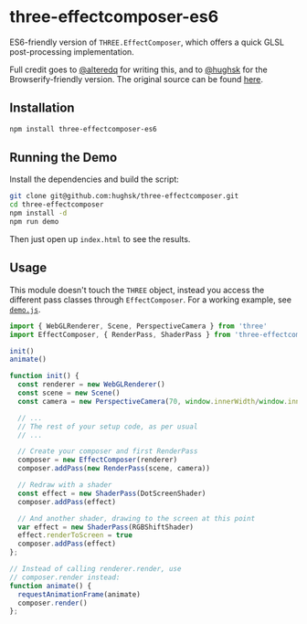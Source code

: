 # three-effectcomposer-es6 #

ES6-friendly version of `THREE.EffectComposer`, which offers a quick
GLSL post-processing implementation.

Full credit goes to [@alteredq](http://github.com/alteredq) for writing this,
and to [@hughsk](http://github.com/hughsk) for the Browserify-friendly version. The original source can be found
[here](http://mrdoob.github.com/three.js/examples/webgl_postprocessing.html).

## Installation ##

``` bash
npm install three-effectcomposer-es6
```

## Running the Demo ##

Install the dependencies and build the script:

``` bash
git clone git@github.com:hughsk/three-effectcomposer.git
cd three-effectcomposer
npm install -d
npm run demo
```

Then just open up `index.html` to see the results.

## Usage ##

This module doesn't touch the `THREE` object, instead you access the different
pass classes through `EffectComposer`. For a working example, see
[`demo.js`](https://github.com/hughsk/three-effectcomposer/blob/master/demo.js).

``` javascript
import { WebGLRenderer, Scene, PerspectiveCamera } from 'three'
import EffectComposer, { RenderPass, ShaderPass } from 'three-effectcomposer-es6'

init()
animate()

function init() {
  const renderer = new WebGLRenderer()
  const scene = new Scene()
  const camera = new PerspectiveCamera(70, window.innerWidth/window.innerHeight, 1, 1000)

  // ...
  // The rest of your setup code, as per usual
  // ...

  // Create your composer and first RenderPass
  composer = new EffectComposer(renderer)
  composer.addPass(new RenderPass(scene, camera))

  // Redraw with a shader
  const effect = new ShaderPass(DotScreenShader)
  composer.addPass(effect)

  // And another shader, drawing to the screen at this point
  var effect = new ShaderPass(RGBShiftShader)
  effect.renderToScreen = true
  composer.addPass(effect)
};

// Instead of calling renderer.render, use
// composer.render instead:
function animate() {
  requestAnimationFrame(animate)
  composer.render()
};
```
